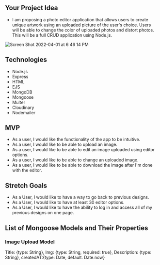 ## Your Project Idea

- I am proposing a photo editor application that allows users to create unique artwork using an uploaded picture of the user's choice. Users will be able to change the color of uploaded photos and distort photos. This will be a full CRUD application using Node.js.

![Screen Shot 2022-04-01 at 6 46 14 PM](https://user-images.githubusercontent.com/90514977/161357502-85292f85-c544-4f46-b1f1-e8d1778c87bf.png)

## Technologies

- Node.js
- Express
- HTML
- EJS
- MongoDB
- Mongoose
- Multer
- Cloudinary
- Nodemailer

## MVP

- As a user, I would like the functionality of the app to be intuitive.
- As a user, I would like to be able to upload an image.
- As a user, I would like to be able to edit an image uploaded using editor options.
- As a user, I would like to be able to change an uploaded image.
- As a user, I would like to be able to download the image after I'm done with the editor.

## Stretch Goals

- As a User, I would like to have a way to go back to previous designs.
- As a User, I would like to have at least 30 editor options.
- As a User, I would like to have the ability to log in and access all of my previous designs on one page.

## List of Mongoose Models and Their Properties

### Image Upload Model

Title: {type: String}, Img: {type: String, required: true}, Description: {type: String}, createdAT:{type: Date, default. Date.now}
